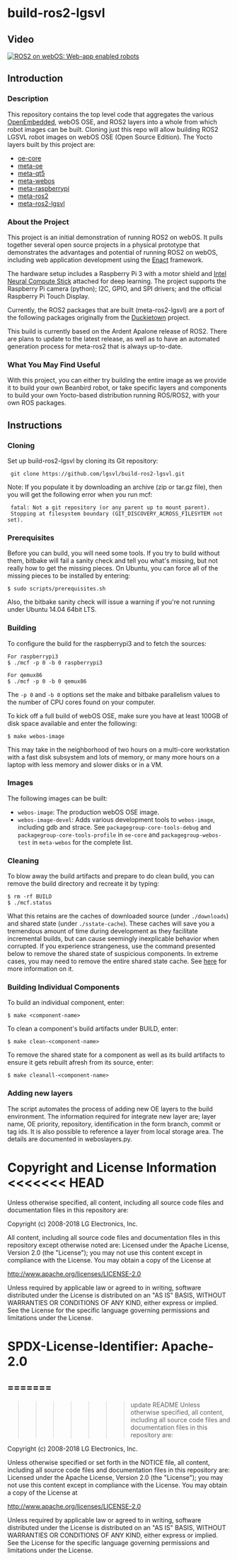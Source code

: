 

build-ros2-lgsvl
================

## Video

[![ROS2 on webOS: Web-app enabled robots](http://img.youtube.com/vi/Ipl7TLSQfwI/0.jpg)](http://www.youtube.com/watch?v=Ipl7TLSQfwI)



## Introduction

### Description

This repository contains the top level code that aggregates the various [OpenEmbedded](http://openembedded.org), webOS OSE, and ROS2 layers into a whole from which robot images can be built. Cloning just this repo will allow building ROS2 LGSVL robot images on webOS OSE (Open Source Edition). The Yocto layers built by this project are:

* [oe-core](https://github.com/openembedded/openembedded-core)
* [meta-oe](https://github.com/openembedded/meta-openembedded)
* [meta-qt5](https://github.com/meta-qt5/meta-qt5)
* [meta-webos](https://github.com/webosose/meta-webosose)
* [meta-raspberrypi](http://git.yoctoproject.org/cgit.cgi/meta-raspberrypi)
* [meta-ros2](https://github.com/lgsvl/meta-ros2)
* [meta-ros2-lgsvl](https://github.com/lgsvl/meta-ros2-lgsvl)

### About the Project

This project is an initial demonstration of running ROS2 on webOS. It pulls together several open source projects in a physical prototype that demonstrates the advantages and potential of running ROS2 on webOS, including web application development using the [Enact](https://enactjs.com/) framework. 

The hardware setup includes a Raspberry Pi 3 with a motor shield and [Intel Neural Compute Stick](https://developer.movidius.com/) attached for deep learning. The project supports the Raspberry Pi camera (python); I2C, GPIO, and SPI drivers; and the official Raspberry Pi Touch Display.

Currently, the ROS2 packages that are built (meta-ros2-lgsvl) are a port of the following packages originally from the [Duckietown](http://duckietown.org/) project.

This build is currently based on the Ardent Apalone release of ROS2. There are plans to update to the latest release, as well as to have an automated generation process for meta-ros2 that is always up-to-date.

### What You May Find Useful

With this project, you can either try building the entire image as we provide it to build your own Beanbird robot, or take specific layers and components to build your own Yocto-based distribution running ROS/ROS2, with your own ROS packages.	



## Instructions

### Cloning

Set up build-ros2-lgsvl by cloning its Git repository:

     git clone https://github.com/lgsvl/build-ros2-lgsvl.git

Note: If you populate it by downloading an archive (zip or tar.gz file), then you will get the following error when you run mcf:

     fatal: Not a git repository (or any parent up to mount parent).
     Stopping at filesystem boundary (GIT_DISCOVERY_ACROSS_FILESYTEM not set).


### Prerequisites
Before you can build, you will need some tools.  If you try to build without them, bitbake will fail a sanity check and tell you what's missing, but not really how to get the missing pieces. On Ubuntu, you can force all of the missing pieces to be installed by entering:

    $ sudo scripts/prerequisites.sh

Also, the bitbake sanity check will issue a warning if you're not running under Ubuntu 14.04 64bit LTS.


### Building
To configure the build for the raspberrypi3 and to fetch the sources:

    For raspberrypi3
    $ ./mcf -p 0 -b 0 raspberrypi3

    For qemux86
    $ ./mcf -p 0 -b 0 qemux86

The `-p 0` and `-b 0` options set the make and bitbake parallelism values to the number of CPU cores found on your computer.

To kick off a full build of webOS OSE, make sure you have at least 100GB of disk space available and enter the following:

    $ make webos-image

This may take in the neighborhood of two hours on a multi-core workstation with a fast disk subsystem and lots of memory, or many more hours on a laptop with less memory and slower disks or in a VM.


### Images
The following images can be built:

- `webos-image`: The production webOS OSE image.
- `webos-image-devel`: Adds various development tools to `webos-image`, including gdb and strace. See `packagegroup-core-tools-debug` and `packagegroup-core-tools-profile` in `oe-core` and `packagegroup-webos-test` in `meta-webos` for the complete list.


### Cleaning
To blow away the build artifacts and prepare to do clean build, you can remove the build directory and recreate it by typing:

    $ rm -rf BUILD
    $ ./mcf.status

What this retains are the caches of downloaded source (under `./downloads`) and shared state (under `./sstate-cache`). These caches will save you a tremendous amount of time during development as they facilitate incremental builds, but can cause seemingly inexplicable behavior when corrupted. If you experience strangeness, use the command presented below to remove the shared state of suspicious components. In extreme cases, you may need to remove the entire shared state cache. See [here](https://www.yoctoproject.org/docs/current/ref-manual/ref-manual.html#shared-state-cache) for more information on it.


### Building Individual Components
To build an individual component, enter:

    $ make <component-name>

To clean a component's build artifacts under BUILD, enter:

    $ make clean-<component-name>

To remove the shared state for a component as well as its build artifacts to ensure it gets rebuilt afresh from its source, enter:

    $ make cleanall-<component-name>

### Adding new layers
The script automates the process of adding new OE layers to the build environment.  The information required for integrate new layer are; layer name, OE priority, repository, identification in the form branch, commit or tag ids. It is also possible to reference a layer from local storage area.  The details are documented in weboslayers.py.



Copyright and License Information
<<<<<<< HEAD
=================================
Unless otherwise specified, all content, including all source code files and documentation files in this repository are:

Copyright (c) 2008-2018 LG Electronics, Inc.

All content, including all source code files and documentation files in this repository except otherwise noted are: Licensed under the Apache License, Version 2.0 (the "License"); you may not use this content except in compliance with the License. You may obtain a copy of the License at

http://www.apache.org/licenses/LICENSE-2.0

Unless required by applicable law or agreed to in writing, software distributed under the License is distributed on an "AS IS" BASIS, WITHOUT WARRANTIES OR CONDITIONS OF ANY KIND, either express or implied. See the License for the specific language governing permissions and limitations under the License.

SPDX-License-Identifier: Apache-2.0
=======
=======
---------------------------------
>>>>>>> update README
Unless otherwise specified, all content, including all source code files and
documentation files in this repository are:

Copyright (c) 2008-2018 LG Electronics, Inc.

Unless otherwise specified or set forth in the NOTICE file, all content,
including all source code files and documentation files in this repository are:
Licensed under the Apache License, Version 2.0 (the "License");
you may not use this content except in compliance with the License.
You may obtain a copy of the License at

http://www.apache.org/licenses/LICENSE-2.0

Unless required by applicable law or agreed to in writing, software
distributed under the License is distributed on an "AS IS" BASIS,
WITHOUT WARRANTIES OR CONDITIONS OF ANY KIND, either express or implied.
See the License for the specific language governing permissions and
limitations under the License.

